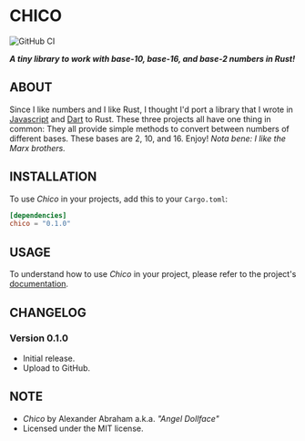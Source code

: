 # CHICO

![GitHub CI](https://github.com/angeldollface/chico/actions/workflows/rust.yml/badge.svg)

***A tiny library to work with base-10, base-16, and base-2 numbers in Rust!***

## ABOUT

Since I like numbers and I like Rust, I thought I'd port a library that I wrote in [Javascript](https://github.com/angeldollface/zeppo) and [Dart](https://github.com/angeldollface/harpo) to Rust. These three projects all have one thing in common: They all provide simple methods to convert between numbers of different bases. These bases are 2, 10, and 16. Enjoy! *Nota bene: I like the Marx brothers.*

## INSTALLATION

To use *Chico* in your projects, add this to your `Cargo.toml`:

```TOML
[dependencies]
chico = "0.1.0"
```

## USAGE

To understand how to use *Chico* in your project, please refer to the project's [documentation](https://docs.rs/chico/0.1.0).

## CHANGELOG

### Version 0.1.0

- Initial release.
- Upload to GitHub.

## NOTE

- *Chico* by Alexander Abraham a.k.a. *"Angel Dollface"*
- Licensed under the MIT license.
